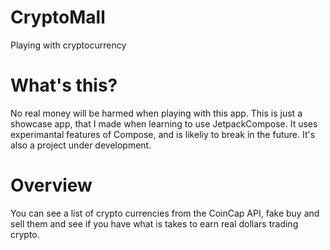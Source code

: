 # CryptoMall
Playing with cryptocurrency 

# What's this?
No real money will be harmed when playing with this app. This is just a showcase app, that I made when learning to use JetpackCompose. It uses experimantal features of Compose, and is likeliy to break in the future. It's also a project under development. 

# Overview
You can see a list of crypto currencies from the CoinCap API, fake buy and sell them and see if you have what is takes to earn real dollars trading crypto. 

